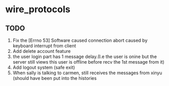 # wire_protocols
## TODO
1. Fix the [Errno 53] Software caused connection abort caused by keyboard interrupt from client
2. Add delete account feature
3. the user login part has 1 message delay.(I.e the user is onine but the server still views this user is offline before recv the 1st message from it)
4. Add logout system (safe exit)
5. When sally is talking to carmen, still receives the messages from xinyu (should have been put into the histories
